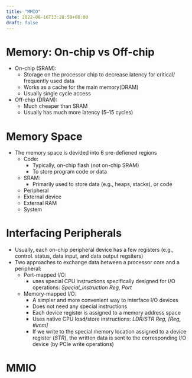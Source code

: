 ```yaml
---
title: "MMIO"
date: 2022-08-16T13:28:59+08:00
draft: false
---
```


# Memory: On-chip vs Off-chip
- On-chip (SRAM): 
    * Storage on the processor chip to decrease latency for critical/ frequently used data
    * Works as a cache for the main memory(DRAM)
    * Usually single cycle access
- Off-chip (DRAM): 
    * Much cheaper than SRAM
    * Usually has much more latency (5–15 cycles) 

# Memory Space
- The memory space is devided into 6 pre-defiened regions
    * Code: 
        * Typically, on-chip flash (not on-chip SRAM)
        * To store program code or data
    * SRAM:
        * Primarily used to store data (e.g., heaps, stacks), or code
    * Peripheral
    * External device
    * External RAM 
    * System

# Interfacing Peripherals
- Usually, each on-chip peripheral device has a few registers (e.g., control. status, data input, and data output regsiters)
- Two approaches to exchange data between a processor core and a peripheral: 
    * Port-mapped I/O: 
        * uses special CPU instructions specifically designed for I/O operations: *Special_instruction Reg, Port*
    * Memory-mapped I/O:
        * A simpler and more convenient way to interface I/O devices
        * Does not need any special instructions
        * Each device register is assigned to a memory address space
        * Uses native CPU load/store instructions: *LDR/STR Reg, [Reg, #imm]*
        * If we write to the special memory location assigned to a device register (*STR*), the written data is sent to the corresponding I/O device (by PCIe write operations)

# MMIO